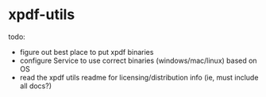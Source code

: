 # xpdf-utils

todo:
- figure out best place to put xpdf binaries
- configure Service to use correct binaries (windows/mac/linux) based on OS
- read the xpdf utils readme for licensing/distribution info (ie, must include all docs?)